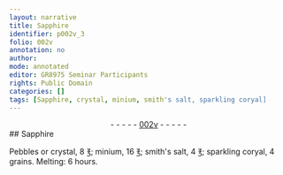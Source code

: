 ```yaml
---
layout: narrative
title: Sapphire
identifier: p002v_3
folio: 002v
annotation: no
author:
mode: annotated
editor: GR8975 Seminar Participants
rights: Public Domain
categories: []
tags: [Sapphire, crystal, minium, smith's salt, sparkling coryal]
---
```


 <div class="folio" align="center">- - - - - <a href="http://gallica.bnf.fr/ark:/12148/btv1b10500001g/f10.image" target="_blank">002v</a> - - - - - </div> 
## <span class="material">Sapphire</span>

   <span class="material_format">Pebbles</span> or <span class="material">crystal</span>, 8 <span class="unit">℥</span>; <span class="material">minium</span>, 16 <span class="unit">℥</span>; <span class="material">smith's salt</span>, 4 <span class="unit">℥</span>; <span class="material">sparkling coryal</span>, 4 <span class="unit">grains</span>. Melting: 6 <span class="time">hours</span>. 